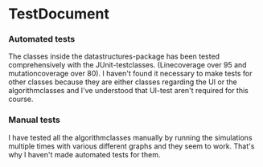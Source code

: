 # TestDocument
### Automated tests
The classes inside the datastructures-package has been tested comprehensively with the JUnit-testclasses. (Linecoverage over 95 and mutationcoverage over 80). I haven't found it necessary to make tests for other classes because they are either classes regarding the UI or the algorithmclasses and I've understood that UI-test aren't required for this course.
### Manual tests
I have tested all the algorithmclasses manually by running the simulations multiple times with various different graphs and they seem to work. That's why I haven't made automated tests for them.
